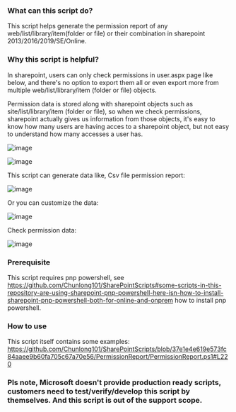 ### What can this script do? 

This script helps generate the permission report of any web/list/library/item(folder or file) or their combination in sharepoint 2013/2016/2019/SE/Online. 

### Why this script is helpful? 

In sharepoint, users can only check permissions in user.aspx page like below, and there's no option to export them all or even export more from multiple web/list/library/item (folder or file) objects. 

Permission data is stored along with sharepoint objects such as site/list/library/item (folder or file), so when we check permissions, sharepoint actually gives us information from those objects, it's easy to know how many users are having acces to a sharepoint object, but not easy to understand how many accesses a user has. 

![image](https://user-images.githubusercontent.com/9314578/169375648-26088d49-3868-465a-bee0-084dc1de8be0.png)

![image](https://user-images.githubusercontent.com/9314578/169375785-e2bf22c0-65e8-4d8c-a22f-b5f64b3e5f3c.png)

This script can generate data like, Csv file permission report: 

![image](https://user-images.githubusercontent.com/9314578/169374805-2aa79e7c-3f30-4c78-a57b-913dc2480d49.png)

Or you can customize the data: 

![image](https://user-images.githubusercontent.com/9314578/169374580-d078f050-0821-4170-949e-a19f6cba053d.png)

Check permission data: 

![image](https://user-images.githubusercontent.com/9314578/169375115-30729fae-d99e-49be-a611-265d73f069e2.png)

### Prerequisite 

This script requires pnp powershell, see https://github.com/Chunlong101/SharePointScripts#some-scripts-in-this-repository-are-using-sharepoint-pnp-powershell-here-isn-how-to-install-sharepoint-pnp-powershell-both-for-online-and-onprem how to install pnp powershell. 

### How to use 

This script itself contains some examples: https://github.com/Chunlong101/SharePointScripts/blob/37e1e4e619e573fc84aaee9b60fa705c67a70e56/PermissionReport/PermissionReport.ps1#L220

### Pls note, Microsoft doesn't provide production ready scripts, customers need to test/verify/develop this script by themselves. And this script is out of the support scope.
